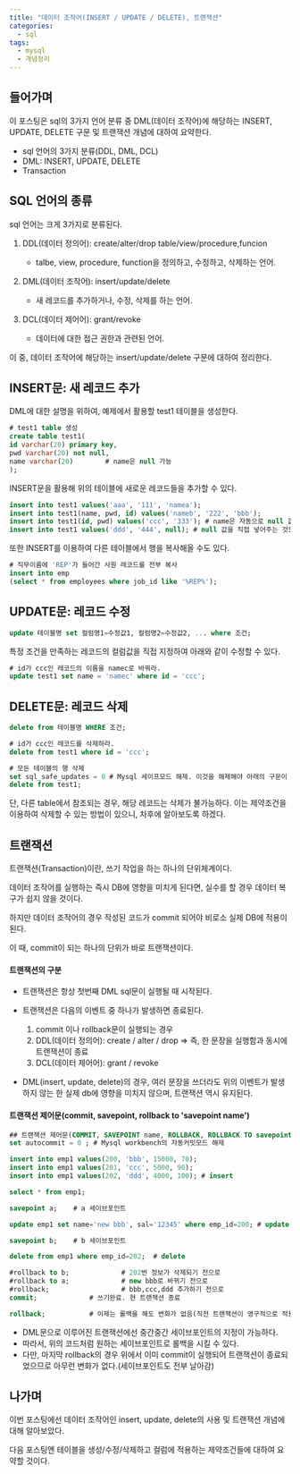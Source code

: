 ```yaml
---
title: "데이터 조작어(INSERT / UPDATE / DELETE), 트랜잭션"
categories:	
  - sql
tags:
  - mysql
  - 개념정리
---
```


## 들어가며

이 포스팅은 sql의 3가지 언어 분류 중 DML(데이터 조작어)에 해당하는 INSERT, UPDATE, DELETE 구문 및 트랜잭션 개념에 대하여 요약한다.

- sql 언어의 3가지 분류(DDL, DML, DCL)
- DML: INSERT, UPDATE, DELETE
- Transaction



## SQL 언어의 종류

sql 언어는 크게 3가지로 분류된다.

1. DDL(데이터 정의어): create/alter/drop table/view/procedure,funcion
   - talbe, view, procedure, function을 정의하고, 수정하고, 삭제하는 언어. 



2. DML(데이터 조작어): insert/update/delete
   - 새 레코드를 추가하거나, 수정, 삭제를 하는 언어.



3. DCL(데이터 제어어): grant/revoke
   - 데이터에 대한 접근 권한과 관련된 언어. 



이 중, 데이터 조작어에 해당하는 insert/update/delete 구문에 대하여 정리한다.



## INSERT문: 새 레코드 추가

DML에 대한 설명을 위하여, 예제에서 활용할 test1 테이블을 생성한다.

```sql
# test1 table 생성
create table test1(			
id varchar(20) primary key,
pwd varchar(20) not null,
name varchar(20)		# name은 null 가능
);
```

INSERT문을 활용해 위의 테이블에 새로운 레코드들을 추가할 수 있다.

```sql
insert into test1 values('aaa', '111', 'namea');
insert into test1(name, pwd, id) values('nameb', '222', 'bbb');
insert into test1(id, pwd) values('ccc', '333'); # name은 자동으로 null 값이 들어감 
insert into test1 values('ddd', '444', null); # null 값을 직접 넣어주는 것도 가능.
```

또한 INSERT를 이용하여 다른 테이블에서 행을 복사해올 수도 있다.

```sql
# 직무이름에 'REP'가 들어간 사원 레코드를 전부 복사 
insert into emp
(select * from employees where job_id like '%REP%');
```



## UPDATE문: 레코드 수정

```sql
update 테이블명 set 컬럼명1=수정값1, 컬럼명2=수정값2, ... where 조건;
```

특정 조건을 만족하는 레코드의 컬럼값을 직접 지정하여 아래와 같이 수정할 수 있다.

```sql
# id가 ccc인 레코드의 이름을 namec로 바꿔라.
update test1 set name = 'namec' where id = 'ccc';
```



## DELETE문: 레코드 삭제

```sql
delete from 테이블명 WHERE 조건;

# id가 ccc인 레코드를 삭제하라.
delete from test1 where id = 'ccc';

# 모든 테이블의 행 삭제
set sql_safe_updates = 0 # Mysql 세이프모드 해제. 이것을 해제해야 아래의 구문이 작동함
delete from test1;

```

단, 다른 table에서 참조되는 경우, 해당 레코드는 삭제가 불가능하다. 이는 제약조건을 이용하여 삭제할 수 있는 방법이 있으니, 차후에 알아보도록 하겠다.



## 트랜잭션

트랜잭션(Transaction)이란, 쓰기 작업을 하는 하나의 단위체계이다. 

데이터 조작어를 실행하는 즉시 DB에 영향을 미치게 된다면, 실수를 할 경우 데이터 복구가 쉽지 않을 것이다. 

하지만 데이터 조작어의 경우 작성된 코드가 commit 되어야 비로소 실제 DB에 적용이 된다.

이 때, commit이 되는 하나의 단위가 바로 트랜잭션이다.



#### 트랜잭션의 구분

- 트랜잭션은 항상 첫번째 DML sql문이 실행될 때 시작된다.
- 트랜잭션은 다음의 이벤트 중 하나가 발생하면 종료된다.
  1. commit 이나 rollback문이 실행되는 경우
  2. DDL(데이터 정의어): create / alter / drop => 즉, 한 문장을 실행함과 동시에 트랜잭션이 종료
  3. DCL(데이터 제어어): grant / revoke



- DML(insert, update, delete)의 경우, 여러 문장을 쓰더라도 위의 이벤트가 발생하지 않는 한 실제 db에 영향을 미치지 않으며, 트랜잭션 역시 유지된다.



#### 트랜잭션 제어문(commit, savepoint, rollback to 'savepoint name')

```sql
## 트랜잭션 제어문(COMMIT, SAVEPOINT name, ROLLBACK, ROLLBACK TO savepoint name)(p351)
set autocommit = 0 ; # Mysql workbench의 자동커밋모드 해제

insert into emp1 values(200, 'bbb', 15000, 70);
insert into emp1 values(201, 'ccc', 5000, 90);
insert into emp1 values(202, 'ddd', 4000, 100);	# insert

select * from emp1;

savepoint a;	# a 세이브포인트

update emp1 set name='new bbb', sal='12345' where emp_id=200; # update

savepoint b;	# b 세이브포인트

delete from emp1 where emp_id=202;	# delete

#rollback to b; 			# 202번 정보가 삭제되기 전으로
#rollback to a;  			# new bbb로 바뀌기 전으로
#rollback; 					# bbb,ccc,ddd 추가하기 전으로
commit;				# 쓰기완료. 현 트랜잭션 종료

rollback;			# 이제는 롤백을 해도 변화가 없음(직전 트랜잭션이 영구적으로 적용되었으므로)
```

- DML문으로 이루어진 트랜잭션에선 중간중간 세이브포인트의 지정이 가능하다.
- 따라서, 위의 코드처럼 원하는 세이브포인트로 롤백을 시킬 수 있다.
- 다만, 마지막 rollback의 경우 위에서 이미 commit이 실행되어 트랜잭션이 종료되었으므로 아무런 변화가 없다.(세이브포인트도 전부 날아감)





## 나가며

이번 포스팅에선 데이터 조작어인 insert, update, delete의 사용 및 트랜잭션 개념에 대해 알아보았다.

다음 포스팅엔 테이블을 생성/수정/삭제하고 컬럼에 적용하는 제약조건들에 대하여 요약할 것이다.

